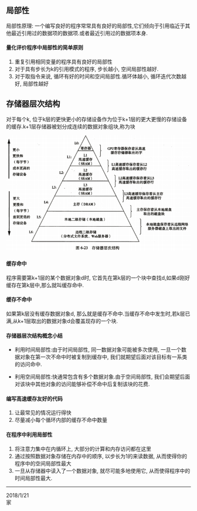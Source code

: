 ## 局部性
局部性原理: 一个编写良好的程序常常具有良好的局部性,它们倾向于引用临近于其他最近引用过的数据项的数据项.或者最近引用过的数据项本身.   

#### 量化评价程序中局部性的简单原则
1. 重复引用相同变量的程序具有良好的局部性
2. 对于具有步长为k的引用模式的程序,  步长越小, 空间局部性越好.
3. 对于取指令来说, 循环有好的时间和空间局部性.循环体越小, 循环迭代次数越好, 局部性越好

## 存储器层次结构

对于每个k, 位于k层的更快更小的存储设备作为位于k+1层的更大更慢的存储设备的缓存.k+1层存储器被划分成连续的数据对象组块,称为块

![图片](https://github.com/WallfacerRZD/CSAPP/blob/master/chapter6/0.png)  

#### 缓存命中
程序需要第k+1层的某个数据对象d时, 它首先在第k层的一个块中查找d,如果d刚好缓存在第k层中,那么就叫缓存命中.

#### 缓存不命中
如果第k层没有缓存数据对象d, 那么就是缓存不命中.当缓存不命中发生时,若k层已满,从k+1层取出的数据对象d会覆盖现存的一个块.

#### 存储器层次结构概念小结
- 利用时间局部性:由于时间局部性, 同一数据对象可能被多次使用, 一旦一个数据对象在第一次不命中时被复制到缓存中, 我们就期望后面对该目标有一系类的访问命中.

- 利用空间局部性:快通常包含有多个数据对象.由于空间局部性, 我们会期望后面对该块中其他对象的访问能够补偿不命中后复制该块的花费.

#### 编写高速缓存友好的代码
1. 让最常见的情况运行得快
2. 尽量减小每个循环内部的缓存不命中数量


#### 在程序中利用局部性
1. 将注意力集中在内循环上, 大部分的计算和内存访问都在这里
2. 通过按照数据对象存储在内存中的顺序, 以步长为1的来读数据, 从而使得你的程序中的空间局部性最大
3. 一旦从存储器中读入了一个数据对象, 就尽可能多地使用它, 从而使得程序中的时间局部性最大.

***
2018/1/21   
家



